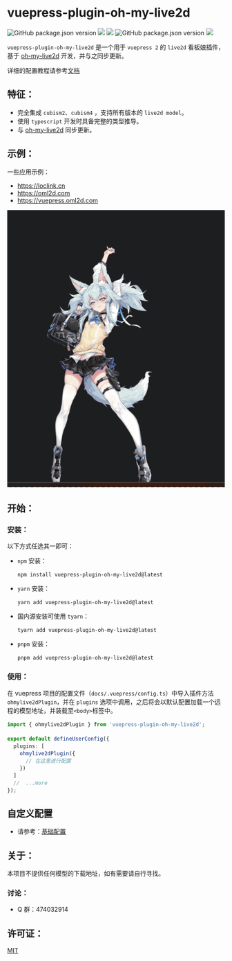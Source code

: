 # vuepress-plugin-oh-my-live2d

![GitHub package.json version](https://img.shields.io/npm/v/vuepress-plugin-oh-my-live2d?label=version) ![](https://img.shields.io/npm/dt/vuepress-plugin-oh-my-live2d.svg) ![](https://img.shields.io/badge/vuepress2-plugin-green) ![GitHub package.json version](https://img.shields.io/npm/v/oh-my-live2d?label=oh-my-live2d) ![](https://img.shields.io/badge/cubism-2%2F3%2F4-orange)

`vuepress-plugin-oh-my-live2d` 是一个用于 `vuepress 2` 的 `live2d` 看板娘插件，基于 [oh-my-live2d](https://github.com/oh-my-live2d/oh-my-live2d) 开发，并与之同步更新。

详细的配置教程请参考[文档](https://vuepress.oml2d.com)

## 特征：

- 完全集成 `cubism2`、`cubism4` ，支持所有版本的 `live2d model`。
- 使用 `typescript` 开发时具备完整的类型推导。
- 与 [oh-my-live2d](https://github.com/oh-my-live2d/oh-my-live2d) 同步更新。

## 示例：

一些应用示例：
 - https://loclink.cn
 - https://oml2d.com
 - https://vuepress.oml2d.com

![](https://raw.githubusercontent.com/mihu915/picgo-images/master/images202302080219383.gif)

## 开始：

### 安装：

以下方式任选其一即可：

- `npm` 安装：

  ```shell
  npm install vuepress-plugin-oh-my-live2d@latest
  ```

- `yarn` 安装：

  ```shell
  yarn add vuepress-plugin-oh-my-live2d@latest
  ```

- 国内源安装可使用 `tyarn`：

  ```shell
  tyarn add vuepress-plugin-oh-my-live2d@latest
  ```

- `pnpm` 安装：

  ```shell
  pnpm add vuepress-plugin-oh-my-live2d@latest
  ```

### 使用：

在 vuepress 项目的配置文件（`docs/.vuepress/config.ts`）中导入插件方法 `ohmylive2dPlugin`，并在 `plugins` 选项中调用，之后将会以默认配置加载一个远程的模型地址，并装载至`<body>`标签中。

```ts
import { ohmylive2dPlugin } from 'vuepress-plugin-oh-my-live2d';

export default defineUserConfig({
  plugins: [
    ohmylive2dPlugin({
      // 在这里进行配置
    })
  ]
  //  ...more
});
```

## 自定义配置

- 请参考：[基础配置](https://vuepress.oml2d.com/configure/)

## 关于：

本项目不提供任何模型的下载地址，如有需要请自行寻找。

### 讨论：

- Q 群：474032914

## 许可证：

[MIT](https://github.com/oh-my-live2d/vuepress-plugin-oh-my-live2d/blob/master/license)

